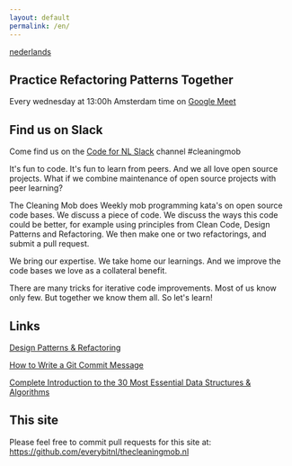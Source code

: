 ```yaml
---
layout: default
permalink: /en/
---
```

<p><a href="/">nederlands</a></p>
<h2>Practice Refactoring Patterns Together</h2>
<p>Every wednesday at 13:00h Amsterdam time on <a href="https://meet.google.com/xwx-ygjz-vdd">Google Meet</a></p>
<h2>Find us on Slack</h2>
<p>Come find us on the <a href="https://praatmee.codefor.nl">Code for NL Slack</a> channel #cleaningmob</p>
<p>It's fun to code. It's fun to learn from peers. And we all love open source projects. What if we combine maintenance of open source projects with peer learning?</p>
<p>The Cleaning Mob does Weekly mob programming kata's on open source code bases. We discuss a piece of code. We discuss the ways this code could be better, for example using principles from Clean Code, Design Patterns and Refactoring. We then make one or two refactorings, and submit a pull request.</p>
<p>We bring our expertise. We take home our learnings. And we improve the code bases we love as a collateral benefit.</p>
<p>There are many tricks for iterative code improvements. Most of us know only few. But together we know them all. So let's learn!</p>
<h2>Links</h2>
<p><a href="https://sourcemaking.com/">Design Patterns & Refactoring</a></p>
<p><a href="https://chris.beams.io/posts/git-commit/">How to Write a Git Commit Message</a></p>
<p><a href="https://dev.to/iuliagroza/complete-introduction-to-the-30-most-essential-data-structures-algorithms-43kd">Complete Introduction to the 30 Most Essential Data Structures & Algorithms</a></p>
<h2>This site</h2>
<p>Please feel free to commit pull requests for this site at: <a href="https://github.com/everybitnl/thecleaningmob.nl">https://github.com/everybitnl/thecleaningmob.nl</a></p>